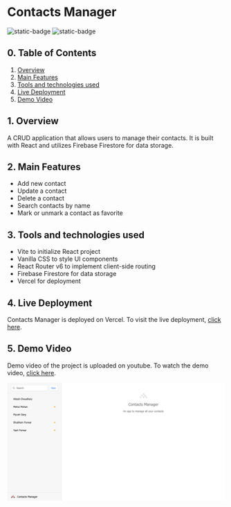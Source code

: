 # Contacts Manager

![static-badge](https://img.shields.io/badge/built_with-love-red?style=for-the-badge)
![static-badge](https://img.shields.io/badge/status-success-limegreen?style=for-the-badge)

## 0. Table of Contents

1. [Overview](#1-overview)
2. [Main Features](#2-main-features)
3. [Tools and technologies used](#3-tools-and-technologies-used)
4. [Live Deployment](#4-live-deployment)
5. [Demo Video](#5-demo-video)

## 1. Overview

A CRUD application that allows users to manage their contacts. It is built with React and utilizes Firebase Firestore for data storage.

## 2. Main Features

- Add new contact
- Update a contact
- Delete a contact
- Search contacts by name
- Mark or unmark a contact as favorite

## 3. Tools and technologies used

- Vite to initialize React project
- Vanilla CSS to style UI components
- React Router v6 to implement client-side routing
- Firebase Firestore for data storage
- Vercel for deployment

## 4. Live Deployment

Contacts Manager is deployed on Vercel. To visit the live deployment, [click here](https://contacts-manager-gamma.vercel.app).

## 5. Demo Video

Demo video of the project is uploaded on youtube. To watch the demo video, [click here](https://youtu.be/HRjqmb6qN68).

[![Preview](./media/preview.png)](https://youtu.be/HRjqmb6qN68)
